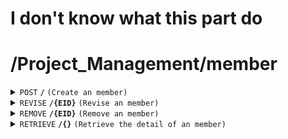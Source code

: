 # I don't know what this part do
# /Project_Management/member

<details>
<summary><code>POST</code> <code><b>/</b></code> <code>(Create an member)</code></summary>

<br />

##### Headers
| key | values | description |
| --- | ------ | ----------- |
| --- | ------ | ----------- |
##### Body
| key      | required | data type | description                              |
| -------- | -------- | --------- | ---------------------------------------- |
| EID      | true     | string    |                                          |
| Position | true     | string    |                                          |
##### Responses
| http code    | content-type         | description                        |
| ------------ | -------------------- | ---------------------------------- |
| `200`        | `application/json`   | the detail of the posted member    |
| `400`        | `text/plain`         | `{ message: "client error"}`       |
| `500`        | `text/plain`         | `{ message: "server error"}`       |
</details>

<details>
<summary><code>REVISE</code> <code><b>/{EID}</b></code> <code>(Revise an member)</code></summary>

<br />

##### Headers
| key | values | description |
| --- | ------ | ----------- |
| --- | ------ | ----------- |
##### Path Parameters
| key      | required | data type | description                              |
| -------- | -------- | --------- | ---------------------------------------- |
| EID      | true     | string    |                                          |
##### Body
| key      | required | data type | description                              |
| -------- | -------- | --------- | ---------------------------------------- |
| EID      | true     | string    |                                          |
| Position | true     | string    |                                          |
##### Responses
| http code    | content-type | description                           |
| ------------ | -------------| ------------------------------------- |
| `200`        | `text/plain` | `{ message: "success"}`               |
| `400`        | `text/plain` | `{ message: "client error"}`          |
| `500`        | `text/plain` | `{ message: "server error"}`          |

</details>

<details>
<summary><code>REMOVE</code> <code><b>/{EID}</b></code> <code>(Remove an member)</code></summary>

<br />

##### Headers
| key | values | description |
| --- | ------ | ----------- |
| --- | ------ | ----------- |
##### Path Parameters
| key      | required | data type | description                              |
| -------- | -------- | --------- | ---------------------------------------- |
| EID      | true     | string    |                                          |
##### Responses
| http code    | content-type | description                           |
| ------------ | -------------| ------------------------------------- |
| `200`        | `text/plain` | `{ message: "success"}`               |
| `400`        | `text/plain` | `{ message: "client error"}`          |
| `500`        | `text/plain` | `{ message: "server error"}`          |

</details>

<details>
<summary><code>RETRIEVE</code> <code><b>/{}</b></code> <code>(Retrieve the detail of an member)</code></summary>

<br />only for admin

##### Headers
| key | values | description |
| --- | ------ | ----------- |
| --- | ------ | ----------- |
##### Path Parameters
| key      | required | data type | description            |
| -------- | -------- | --------- | ---------------------- |
| EID      | true     | string    | EID of the member      |
| Name     | true     | string    | name of the member     |
| Position | true     | string    | position of the member |
##### Responses
| http code    | content-type       | description                                 |
| ------------ | ------------------ | ------------------------------------------- |
| `200`        | `application/json` | the detail of the retrieved member          |
| `400`,       | `text/plain`       | `{ message: "client error"}`                |
| `500`        | `text/plain`       | `{ message: "server error"}`                |

</details>